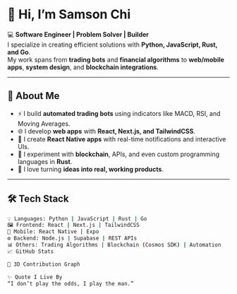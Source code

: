 # 👋 Hi, I’m **Samson Chi**

💻 **Software Engineer | Problem Solver | Builder**  
I specialize in creating efficient solutions with **Python, JavaScript, Rust, and Go**.  
My work spans from **trading bots** and **financial algorithms** to **web/mobile apps**, **system design**, and **blockchain integrations**.  

---

## 🚀 About Me
- ⚡ I build **automated trading bots** using indicators like MACD, RSI, and Moving Averages.  
- 🌐 I develop **web apps** with **React, Next.js, and TailwindCSS**.  
- 📱 I create **React Native apps** with real-time notifications and interactive UIs.  
- 🔗 I experiment with **blockchain**, APIs, and even custom programming languages in **Rust**.  
- 🎯 I love turning **ideas into real, working products**.  

---

## 🛠️ Tech Stack
```bash
💡 Languages: Python | JavaScript | Rust | Go
🖼️ Frontend: React | Next.js | TailwindCSS
📱 Mobile: React Native | Expo
⚙️ Backend: Node.js | Supabase | REST APIs
📊 Others: Trading Algorithms | Blockchain (Cosmos SDK) | Automation
📈 GitHub Stats

🌌 3D Contribution Graph

✨ Quote I Live By
“I don’t play the odds, I play the man.”

